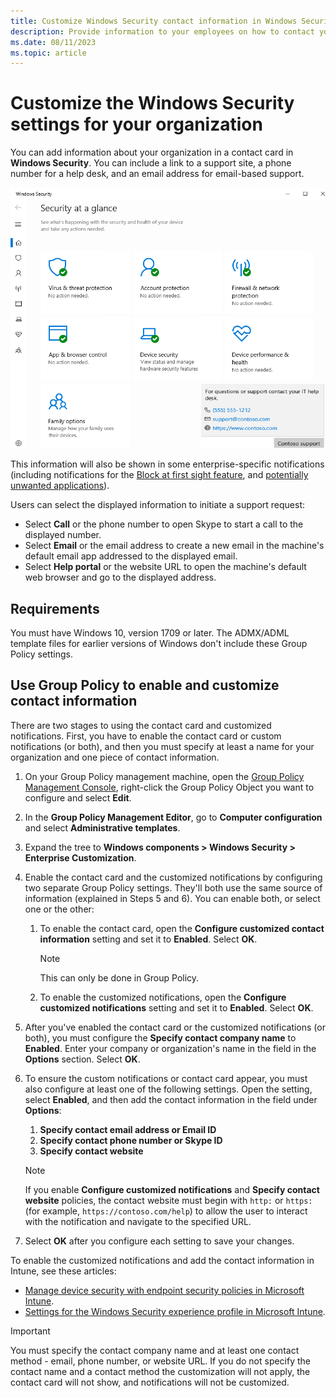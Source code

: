 ```yaml
---
title: Customize Windows Security contact information in Windows Security
description: Provide information to your employees on how to contact your IT department when a security issue occurs
ms.date: 08/11/2023
ms.topic: article
---
```


# Customize the Windows Security settings for your organization

You can add information about your organization in a contact card in **Windows Security**. You can include a link to a support site, a phone number for a help desk, and an email address for email-based support.

![The Windows Security custom fly-out.](images/security-center-custom-flyout.png)

This information will also be shown in some enterprise-specific notifications (including notifications for the [Block at first sight feature](/microsoft-365/security/defender-endpoint/configure-block-at-first-sight-microsoft-defender-antivirus), and [potentially unwanted applications](/microsoft-365/security/defender-endpoint/detect-block-potentially-unwanted-apps-microsoft-defender-antivirus)).

Users can select the displayed information to initiate a support request:

- Select **Call** or the phone number to open Skype to start a call to the displayed number.
- Select **Email** or the email address to create a new email in the machine's default email app addressed to the displayed email.
- Select **Help portal** or the website URL to open the machine's default web browser and go to the displayed address.

## Requirements

You must have Windows 10, version 1709 or later. The ADMX/ADML template files for earlier versions of Windows don't include these Group Policy settings.

## Use Group Policy to enable and customize contact information

There are two stages to using the contact card and customized notifications. First, you have to enable the contact card or custom notifications (or both), and then you must specify at least a name for your organization and one piece of contact information.

1. On your Group Policy management machine, open the [Group Policy Management Console](/previous-versions/windows/it-pro/windows-server-2008-R2-and-2008/cc731212(v=ws.11)), right-click the Group Policy Object you want to configure and select **Edit**.
2. In the **Group Policy Management Editor**, go to **Computer configuration** and select **Administrative templates**.
3. Expand the tree to **Windows components > Windows Security > Enterprise Customization**.
4. Enable the contact card and the customized notifications by configuring two separate Group Policy settings. They'll both use the same source of information (explained in Steps 5 and 6). You can enable both, or select one or the other:

    1. To enable the contact card, open the **Configure customized contact information** setting and set it to **Enabled**. Select **OK**.

        > [!NOTE]
        > This can only be done in Group Policy.

    2. To enable the customized notifications, open the **Configure customized notifications** setting and set it to **Enabled**. Select **OK**.

5. After you've enabled the contact card or the customized notifications (or both), you must configure the **Specify contact company name** to **Enabled**. Enter your company or organization's name in the field in the **Options** section. Select **OK**.
6. To ensure the custom notifications or contact card appear, you must also configure at least one of the following settings. Open the setting, select **Enabled**, and then add the contact information in the field under **Options**:

    1. **Specify contact email address or Email ID**
    2. **Specify contact phone number or Skype ID**
    3. **Specify contact website**

    > [!NOTE]
    > If you enable **Configure customized notifications** and **Specify contact website** policies, the contact website must begin with `http:` or `https:` (for example, `https://contoso.com/help`) to allow the user to interact with the notification and navigate to the specified URL.

7. Select **OK** after you configure each setting to save your changes.

To enable the customized notifications and add the contact information in Intune, see these articles:

- [Manage device security with endpoint security policies in Microsoft Intune](/mem/intune/protect/endpoint-security-policy).
- [Settings for the Windows Security experience profile in Microsoft Intune](/mem/intune/protect/antivirus-security-experience-windows-settings).

> [!IMPORTANT]
> You must specify the contact company name and at least one contact method - email, phone number, or website URL. If you do not specify the contact name and a contact method the customization will not apply, the contact card will not show, and notifications will not be customized.
